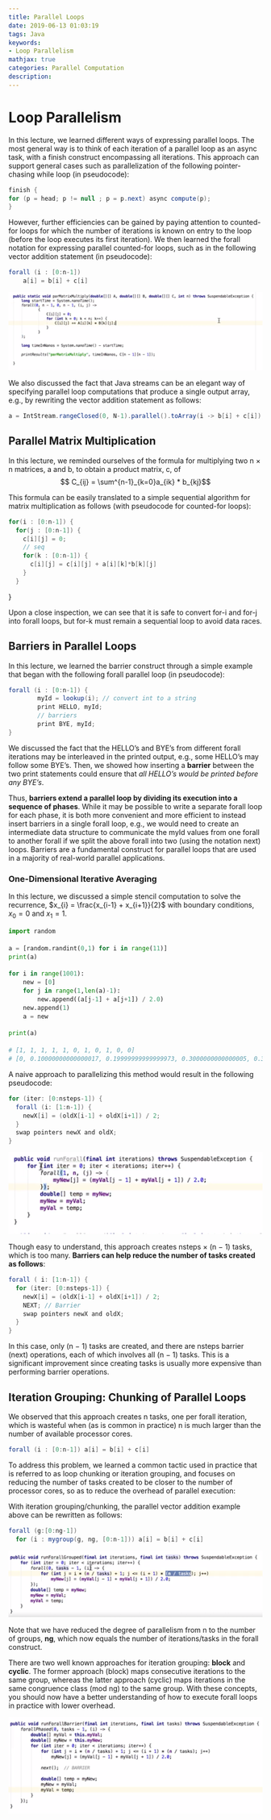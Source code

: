 ```yaml
---
title: Parallel Loops
date: 2019-06-13 01:03:19
tags: Java
keywords:
- Loop Parallelism
mathjax: true
categories: Parallel Computation
description:
---
```



# Loop Parallelism

In this lecture, we learned different ways of expressing parallel loops. The most general way is to think of each iteration of a parallel loop as an async task, with a finish construct encompassing all iterations. This approach can support general cases such as parallelization of the following pointer-chasing while loop (in pseudocode):

```Java
finish {
for (p = head; p != null ; p = p.next) async compute(p);
}
```

However, further efficiencies can be gained by paying attention to counted-for loops for which the number of iterations is known on entry to the loop (before the loop executes its first iteration). We then learned the forall notation for expressing parallel counted-for loops, such as in the following vector addition statement (in pseudocode):

```Java
forall (i : [0:n-1]) 
    a[i] = b[i] + c[i]
```

![](resources/1.png)

We also discussed the fact that Java streams can be an elegant way of specifying parallel loop computations that produce a single output array, e.g., by rewriting the vector addition statement as follows:

```Java
a = IntStream.rangeClosed(0, N-1).parallel().toArray(i -> b[i] + c[i]);
```

## Parallel Matrix Multiplication
In this lecture, we reminded ourselves of the formula for multiplying two n × n matrices, a and b, to obtain a product matrix, c, of 
$$ C_{ij} = \sum^{n-1}_{k=0}a_{ik} * b_{kj}$$

This formula can be easily translated to a simple sequential algorithm for matrix multiplication as follows (with pseudocode for counted-for loops):

```Java
for(i : [0:n-1]) {
  for(j : [0:n-1]) { 
    c[i][j] = 0;
    // seq
    for(k : [0:n-1]) {
      c[i][j] = c[i][j] + a[i][k]*b[k][j]
    }
  }
```
}

Upon a close inspection, we can see that it is safe to convert for-i and for-j into forall loops, but for-k must remain a sequential loop to avoid data races.



## Barriers in Parallel Loops

In this lecture, we learned the barrier construct through a simple example that began with the following forall parallel loop (in pseudocode):

```Java
forall (i : [0:n-1]) {
        myId = lookup(i); // convert int to a string 
        print HELLO, myId;
        // barriers 
        print BYE, myId;
}
```

We discussed the fact that the HELLO’s and BYE’s from different forall iterations may be interleaved in the printed output, e.g., some HELLO’s may follow some BYE’s. Then, we showed how inserting a **barrier** between the two print statements could ensure that _all HELLO’s would be printed before any BYE’s_.

Thus, **barriers extend a parallel loop by dividing its execution into a sequence of phases**. While it may be possible to write a separate forall loop for each phase, it is both more convenient and more efficient to instead insert barriers in a single forall loop, e.g., we would need to create an intermediate data structure to communicate the myId values from one forall to another forall if we split the above forall into two (using the notation next) loops. Barriers are a fundamental construct for parallel loops that are used in a majority of real-world parallel applications.


### One-Dimensional Iterative Averaging

In this lecture, we discussed a simple stencil computation to solve the recurrence, $x_{i} = \frac{x_{i-1} + x_{i+1}}{2}$ with boundary conditions, $x_{0} = 0$ and $x_{1} = 1$.

```Python
import random

a = [random.randint(0,1) for i in range(11)]
print(a)

for i in range(1001):
    new = [0]
    for j in range(1,len(a)-1):
        new.append((a[j-1] + a[j+1]) / 2.0)
    new.append(1)
    a = new

print(a)

# [1, 1, 1, 1, 1, 0, 1, 0, 1, 0, 0]
# [0, 0.10000000000000017, 0.19999999999999973, 0.3000000000000005, 0.3999999999999995, 0.5000000000000007, 0.5999999999999994, 0.7000000000000006, 0.7999999999999996, 0.9000000000000002, 1]
```


A naive approach to parallelizing this method would result in the following pseudocode:

```Java
for (iter: [0:nsteps-1]) {
  forall (i: [1:n-1]) {
    newX[i] = (oldX[i-1] + oldX[i+1]) / 2;
  }
  swap pointers newX and oldX;
}
```

![](resources/2.png)

Though easy to understand, this approach creates nsteps × (n − 1) tasks, which is too many. **Barriers can help reduce the number of tasks created as follows**:

```Java
forall ( i: [1:n-1]) {
  for (iter: [0:nsteps-1]) {
    newX[i] = (oldX[i-1] + oldX[i+1]) / 2;
    NEXT; // Barrier
    swap pointers newX and oldX;
  }
}
```

In this case, only (n − 1) tasks are created, and there are nsteps barrier (next) operations, each of which involves all (n − 1) tasks. This is a significant improvement since creating tasks is usually more expensive than performing barrier operations.


## Iteration Grouping: Chunking of Parallel Loops
We observed that this approach creates n tasks, one per forall iteration, which is wasteful when (as is common in practice) n is much larger than the number of available processor cores.

```Java
forall (i : [0:n-1]) a[i] = b[i] + c[i]
```

To address this problem, we learned a common tactic used in practice that is referred to as loop chunking or iteration grouping, and focuses on reducing the number of tasks created to be closer to the number of processor cores, so as to reduce the overhead of parallel execution:

With iteration grouping/chunking, the parallel vector addition example above can be rewritten as follows:

```Java
forall (g:[0:ng-1])
  for (i : mygroup(g, ng, [0:n-1])) a[i] = b[i] + c[i]
```
![](resources/3.png)

Note that we have reduced the degree of parallelism from n to the number of groups, **ng**, which now equals the number of iterations/tasks in the forall construct.


There are two well known approaches for iteration grouping: **block** and **cyclic**. The former approach (block) maps consecutive iterations to the same group, whereas the latter approach (cyclic) maps iterations in the same congruence class (mod ng) to the same group. With these concepts, you should now have a better understanding of how to execute forall loops in practice with lower overhead.


![](resources/4.png)

